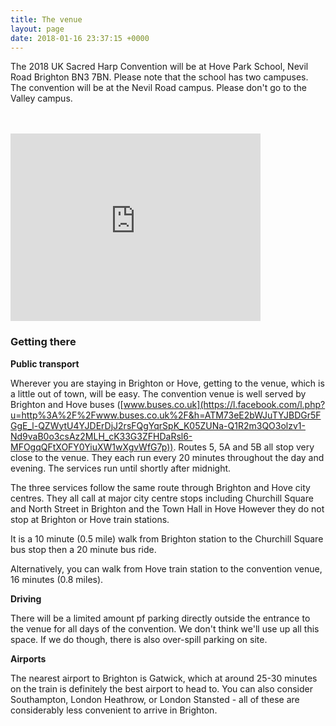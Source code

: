 ```yaml
---
title: The venue
layout: page
date: 2018-01-16 23:37:15 +0000
---
```

The 2018 UK Sacred Harp Convention will be at Hove Park School, Nevil Road Brighton BN3 7BN. Please note that the school has two campuses. The convention will be at the Nevil Road campus. Please don't go to the Valley campus.

<br> <br> <iframe src="https://www.google.com/maps/embed?pb=!1m18!1m12!1m3!1d20155.26237477246!2d-0.18406657492237707!3d50.84213135248575!2m3!1f0!2f0!3f0!3m2!1i1024!2i768!4f13.1!3m3!1m2!1s0x48758554721f3663%3A0x4df95fac2a7fff87!2sHove+Park+School+and+Sixth+Form+Centre!5e0!3m2!1sen!2suk!4v1515188545089" width="400" height="300" frameborder="0" style="border:0" allowfullscreen></iframe>

### Getting there

**Public transport**

Wherever you are staying in Brighton or Hove, getting to the venue, which is a little out of town, will be easy. The convention venue is well served by Brighton and Hove buses ([www.buses.co.uk](https://l.facebook.com/l.php?u=http%3A%2F%2Fwww.buses.co.uk%2F&h=ATM73eE2bWJuTYJBDGr5FGgE_l-QZWytU4YJDErDjJ2rsFQgYqrSpK_K05ZUNa-Q1R2m3QO3olzv1-Nd9vaB0o3csAz2MLH_cK33G3ZFHDaRsl6-MFOgqQFtXOFY0YiuXW1wXgvWfG7p)). Routes 5, 5A and 5B all stop very close to the venue. They each run every 20 minutes throughout the day and evening. The services run until shortly after midnight.  
  
The three services follow the same route through Brighton and Hove city centres. They all call at major city centre stops including Churchill Square and North Street in Brighton and the Town Hall in Hove However they do not stop at Brighton or Hove train stations.   
  
It is a 10 minute (0.5 mile) walk from Brighton station to the Churchill Square bus stop then a 20 minute bus ride.  
  
Alternatively, you can walk from Hove train station to the convention venue, 16 minutes (0.8 miles).  

**Driving**

There will be a limited amount pf parking directly outside the entrance to the venue for all days of the convention. We don't think we'll use up all this space. If we do though, there is also over-spill parking on site. 

**Airports**

The nearest airport to Brighton is Gatwick, which at around 25-30 minutes on the train is definitely the best airport to head to. You can also consider Southampton, London Heathrow, or London Stansted - all of these are considerably less convenient to arrive in Brighton.